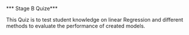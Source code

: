 *** Stage B Quize***

This Quiz is to test student knowledge on linear Regression and different methods to evaluate the performance of created models.
